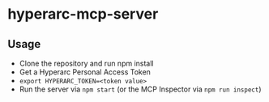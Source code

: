 # hyperarc-mcp-server

## Usage
* Clone the repository and run npm install
* Get a Hyperarc Personal Access Token
* `export HYPERARC_TOKEN=<token value>`
* Run the server via `npm start` (or the MCP Inspector via `npm run inspect`)